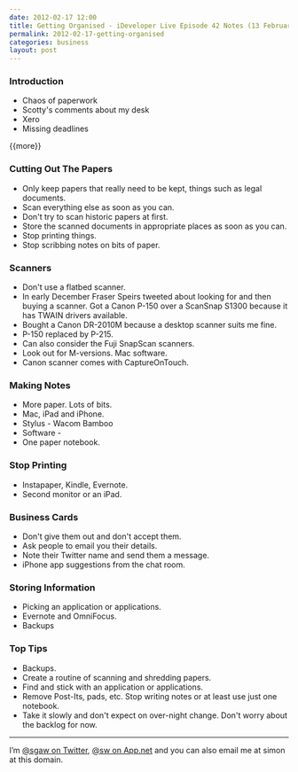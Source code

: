 ```yaml
---
date: 2012-02-17 12:00
title: Getting Organised - iDeveloper Live Episode 42 Notes (13 February 2012) 
permalink: 2012-02-17-getting-organised
categories: business
layout: post
---
```


### Introduction
* Chaos of paperwork
* Scotty's comments about my desk
* Xero
* Missing deadlines

{{more}}

### Cutting Out The Papers
* Only keep papers that really need to be kept, things such as legal documents.
* Scan everything else as soon as you can.
* Don't try to scan historic papers at first.
* Store the scanned documents in appropriate places as soon as you can.
* Stop printing things.
* Stop scribbing notes on bits of paper.

### Scanners
* Don't use a flatbed scanner.
* In early December Fraser Speirs tweeted about looking for and then buying a scanner. Got a Canon P-150 over a ScanSnap S1300 because it has TWAIN drivers available.
* Bought a Canon DR-2010M because a desktop scanner suits me fine.
* P-150 replaced by P-215.
* Can also consider the Fuji SnapScan scanners.
* Look out for M-versions. Mac software.
* Canon scanner comes with CaptureOnTouch.

### Making Notes
* More paper. Lots of bits.
* Mac, iPad and iPhone.
* Stylus - Wacom Bamboo
* Software - 
* One paper notebook.

### Stop Printing
* Instapaper, Kindle, Evernote.
* Second monitor or an iPad.

### Business Cards
* Don't give them out and don't accept them.
* Ask people to email you their details.
* Note their Twitter name and send them a message.
* iPhone app suggestions from the chat room.

### Storing Information
* Picking an application or applications.
* Evernote and OmniFocus.
* Backups

### Top Tips
* Backups.
* Create a routine of scanning and shredding papers.
* Find and stick with an application or applications.
* Remove Post-Its, pads, etc. Stop writing notes or at least use just one notebook.
* Take it slowly and don't expect on over-night change. Don't worry about the backlog for now.

---

I’m [@sgaw on Twitter](http://twitter.com/sgaw), [@sw on App.net](https://alpha.app.net/sw) and you can also email me at simon at this domain.